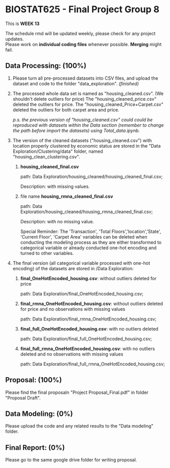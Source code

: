 # BIOSTAT625 - Final Project Group 8

This is **WEEK 13**

The schedule rmd will be updated weekly, please check for any project updates.\
Please work on **individual coding files** whenever possible. **Merging** might fail.

## Data Processing: (100%)

1. Please turn all pre-processed datasets into CSV files, and upload the dataset and code to the folder "data_exploration". *(finished)* 

2. The processed whole data set is named as "housing_cleaned.csv". (We shouldn't delete outliers for price)
   The "housing_cleaned_price.csv" deleted the outliers for price.
   The "housing_cleaned_Price+Carpet.csv" deleted the outliers for both carpet area and price.
   
   *p.s. the previous version of "housing_cleaned.csv" could could be reproduced with datasets within the Data section (remember to change the path before import the datasets) using Total_data.ipynb.*

3. The version of the cleaned datasets ("housing_cleaned.csv") with location properly clustered by economic status are stored in the "Data Exploration/Clustering/data" folder, named "housing_clean_clustering.csv".
   
   1) **housing_cleaned_final.csv**
      
      path: Data Exploration/housing_cleaned/housing_cleaned_final.csv;
      
      Description: with missing values.
      
   2) file name **housing_rmna_cleaned_final.csv**

      path: Data Exploration/housing_cleaned/housing_rmna_cleaned_final.csv;

      Description: with no missing value.

      Special Reminder: The 'Transaction', 'Total Floors','location','State', 'Current Floor', 'Carpet Area' variables can be deleted when conducting the modeling process as they are either transformed to categorical variable or already conducted one-hot encoding and turned to other variables.

4. The final version (all categorical variable processed with one-hot encoding) of the datasets are stored in /Data Exploration:
   
   1) **final_OneHotEncoded_housing.csv**: without outliers deleted for price

      path: Data Exploration/final_OneHotEncoded_housing.csv;
  
   2) **final_rmna_OneHotEncoded_housing.csv**: without outliers deleted for price and no observations with missing values

       path: Data Exploration/final_rmna_OneHotEncoded_housing.csv;
      
   3) **final_full_OneHotEncoded_housing.csv**: with no outliers deleted
  
      path: Data Exploration/final_full_OneHotEncoded_housing.csv;
      
   4) **final_full_rmna_OneHotEncoded_housing.csv**: with no outliers deleted and no observations with missing values
  
      path: Data Exploration/final_full_rmna_OneHotEncoded_housing.csv;

## Proposal: (100%)

Please find the final proposaln "Project Proposal_Final.pdf" in folder "Proposal Draft".

## Data Modeling: (0%)

Please upload the code and any related results to the "Data modeling" folder. 

## Final Report: (0%)

Please go to the same google drive folder for writing proposal.
